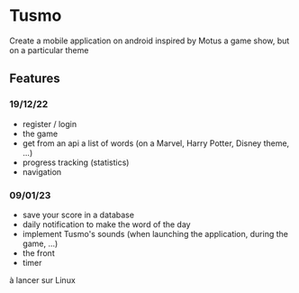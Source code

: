 # Tusmo

Create a mobile application on android inspired by Motus a game show, but on a particular theme

## Features
### 19/12/22
- register / login
- the game
- get from an api a list of words (on a Marvel, Harry Potter, Disney theme, ...)
- progress tracking (statistics)
- navigation


### 09/01/23
- save your score in a database
- daily notification to make the word of the day
- implement Tusmo's sounds (when launching the application, during the game, ...)
- the front
- timer

à lancer sur Linux
